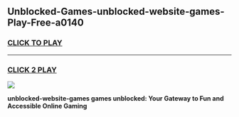 
## Unblocked-Games-unblocked-website-games-Play-Free-a0140
<h3>
<a href="https://premium76.site?title=unblocked-website-games&ref=21A">CLICK TO PLAY</a></h3>
<hr>

<h3>
<a href="https://premium76.site?title=unblocked-website-games&ref=21A">CLICK 2 PLAY</a>
  
</h3>

<a href="https://premium76.site?title=unblocked-website-games&ref=21A"><img src="https://clearcache.store/games.png"></a>


**unblocked-website-games games unblocked: Your Gateway to Fun and Accessible Online Gaming**
